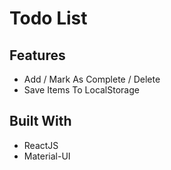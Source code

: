 # Todo List

## Features

- Add / Mark As Complete / Delete
- Save Items To LocalStorage

## Built With

- ReactJS
- Material-UI